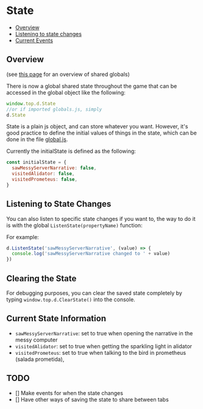 State
=====

- [Overview](#overview)
- [Listening to state changes](#listening-to-events)
- [Current Events](#current-state-information)

Overview
--------

(see [this page](/docs/Sharing.md) for an overview of shared globals)

There is now a global shared state throughout the game that can be accessed in the global object like the following:

```js
window.top.d.State
//or if imported globals.js, simply
d.State
```

State is a plain js object, and can store whatever you want. However, it's good practice to define the initial values of things in the state, which can be done in the file [global.js](../global.js).

Currently the initialState is defined as the following:
```js
const initialState = {
  sawMessyServerNarrative: false,
  visitedAlidator: false,
  visitedPrometeus: false,
}
```

Listening to State Changes
--------------------------

You can also listen to specific state changes if you want to, the way to do it is with the global `ListenState(propertyName)` function:

For example:

```js
d.ListenState('sawMessyServerNarrative', (value) => {
  console.log('sawMessyServerNarrative changed to ' + value)
})
```

Clearing the State
------------------
For debugging purposes, you can clear the saved state completely by typing `window.top.d.ClearState()` into the console.

Current State Information
-------------------------

  - `sawMessyServerNarrative`: set to true when opening the narrative in the messy computer
  - `visitedAlidator`: set to true when getting the sparkling light in alidator
  - `visitedPrometeus`: set to true when talking to the bird in prometheus (salada prometida),

TODO
----

 - [] Make events for when the state changes
 - [] Have other ways of saving the state to share between tabs
